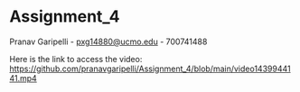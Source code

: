 # Assignment_4


Pranav Garipelli - pxg14880@ucmo.edu - 700741488

Here is the link to access the video: https://github.com/pranavgaripelli/Assignment_4/blob/main/video1439944141.mp4
